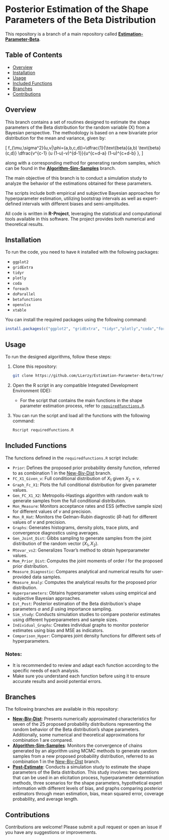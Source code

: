 # Posterior Estimation of the Shape Parameters of the Beta Distribution

This repository is a branch of a main repository called [**Estimation-Parameter-Beta**](https://github.com/LLerzy/Estimation-Parameter-Beta).

## Table of Contents

-   [Overview](#overview)
-   [Installation](#installation)
-   [Usage](#usage)
-   [Included Functions](#included-functions)
-   [Branches](#branches)
-   [Contributions](#contributions)

## Overview

This branch contains a set of routines designed to estimate the shape parameters of the Beta distribution for the random variable \(X\) from a Bayesian perspective. The methodology is based on a new bivariate prior distribution for the mean and variance, given by:  

\[
f_{\mu,\sigma^2}(u,v|\phi=(a,b,c,d))=\dfrac{1}{\text{beta}(a,b) \text{beta}(c,d)} \dfrac{v^{c-1} (u (1-u)-v)^{d-1}}{u^{c+d-a} (1-u)^{c+d-b} },
\]

along with a corresponding method for generating random samples, which can be found in the [**Algorithm-Sim-Samples**](https://github.com/LLerzy/Estimation-Parameter-Beta/tree/Algorithm-Sim-Samples) branch.  

The main objective of this branch is to conduct a simulation study to analyze the behavior of the estimations obtained for these parameters.  

The scripts include both empirical and subjective Bayesian approaches for hyperparameter estimation, utilizing bootstrap intervals as well as expert-defined intervals with different biases and semi-amplitudes.  

All code is written in **R-Project**, leveraging the statistical and computational tools available in this software. The project provides both numerical and theoretical results.  


## Installation

To run the code, you need to have `R` installed with the following packages:

- `ggplot2` 
- `gridExtra` 
- `tidyr` 
- `plotly` 
- `coda` 
- `foreach` 
- `doParallel` 
- `betafunctions` 
- `openxlsx` 
- `xtable`

You can install the required packages using the following command:

``` r
install.packages(c("ggplot2", "gridExtra", "tidyr","plotly","coda","foreach","doParallel","betafunctions","openxlsx","xtable"))
```

## Usage

To run the designed algorithms, follow these steps:

1. Clone this repository:

    ``` bash
    git clone https://github.com/LLerzy/Estimation-Parameter-Beta/tree/main.git
    ```

2. Open the R script in any compatible Integrated Development Environment (IDE):

    -   For the script that contains the main functions in the shape parameter estimation process, refer to [`requiredfunctions.R`](https://github.com/LLerzy/Estimation-Parameter-Beta/blob/Post-Estimate/requiredfunctions.R).

3. You can run the script and load all the functions with the following command:

    ``` bash
    Rscript requiredfunctions.R
    ```

## Included Functions

The functions defined in the `requiredfunctions.R` script include:

-   `Prior`: Defines the proposed prior probability density function, referred to as combination 1 in the [New-Biv-Dist](https://github.com/LLerzy/Estimation-Parameter-Beta/tree/New-Biv-Dist) branch.
-   `FC_X1_Given_v`: Full conditional distribution of $X_1$ given $X_2 = v$.
-   `Graph_Fc_X1`: Plots the full conditional distribution for given parameter values.
-   `Gen_FC_X1_X2`: Metropolis-Hastings algorithm with random walk to generate samples from the full conditional distribution.
-   `Mon_Measure`: Monitors acceptance rates and ESS (effective sample size) for different values of $v$ and precision.
-   `Mon_R_Hat`: Monitors the Gelman-Rubin diagnostic ($R$-hat) for different values of $v$ and precision.
-   `Graphs`: Generates histograms, density plots, trace plots, and convergence diagnostics using averages.
-   `Gen_Joint_Dist`: Gibbs sampling to generate samples from the joint distribution of the random vector $(X_1,X_2)$.
-   `Mtovar_vs2`: Generalizes Tovar’s method to obtain hyperparameter values.
-   `Mom_Prior_Dist`: Computes the joint moments of order $l$ for the proposed prior distribution.
-   `Measure_Diagnostic`: Compares analytical and numerical results for user-provided data samples.
-   `Measure_Analy`: Computes the analytical results for the proposed prior distribution.
-   `Hyperparameters`: Obtains hyperparameter values using empirical and subjective Bayesian approaches.
-   `Est_Post`: Posterior estimation of the Beta distribution's shape parameters $\alpha$ and $\beta$ using importance sampling.
-   `Sim_study`: Conducts simulation studies to compare posterior estimates using different hyperparameters and sample sizes.
-   `Individual_Graphs`: Creates individual graphs to monitor posterior estimates using bias and MSE as indicators.
-   `Comparison_Hyper`: Compares joint density functions for different sets of hyperparameters.

### Notes:

-   It is recommended to review and adapt each function according to the specific needs of each analysis.
-   Make sure you understand each function before using it to ensure accurate results and avoid potential errors.

## Branches

The following branches are available in this repository:

-   [**New-Biv-Dist**](https://github.com/LLerzy/Estimation-Parameter-Beta/tree/New-Biv-Dist): Presents numerically approximated characteristics for seven of the 25 proposed probability distributions representing the random behavior of the Beta distribution’s shape parameters. Additionally, some numerical and theoretical approximations for combination 1 are compared.
-   [**Algorithm-Sim-Samples**](https://github.com/LLerzy/Estimation-Parameter-Beta/tree/Algorithm-Sim-Samples): Monitors the convergence of chains generated by an algorithm using MCMC methods to generate random samples from a new proposed probability distribution, referred to as combination 1 in the [New-Biv-Dist](https://github.com/LLerzy/Estimation-Parameter-Beta/tree/New-Biv-Dist) branch.
-   [**Post-Estimate**](https://github.com/LLerzy/Estimation-Parameter-Beta/tree/Post-Estimate): Conducts a simulation study to estimate the shape parameters of the Beta distribution. This study involves: two questions that can be used in an elicitation process, hyperparameter determination methods, three scenarios for the shape parameters, hypothetical expert information with different levels of bias, and graphs comparing posterior estimators through mean estimation, bias, mean squared error, coverage probability, and average length.

## Contributions

Contributions are welcome! Please submit a pull request or open an issue if you have any suggestions or improvements.
